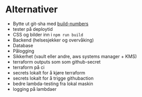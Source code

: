 # Alternativer
* Bytte ut git-sha med [build-numbers](https://github.com/marketplace/actions/build-number-generator)
* tester på deploytid
* CSS og bilder inn i `npm run build`
* Backend (helsesjekker og overvåking)
* Database
* Pålogging
* Sikkerhet (vault eller andre, aws systems manager + KMS)
* terraform outputs som som github-secret
* terraform på ci
* secrets lokalt for å kjøre terraform
* secrets lokalt for å trigge githubaction
* bedre lambda-testing fra lokal maskin
* logging på lambdaer
